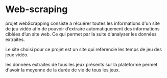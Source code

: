 # Web-scraping

projet webScrapping consiste a récuérer toutes les informations d'un site de jeu vidéo afin de pouvoir d’extraire automatiquement des informations ciblées d’un site web. Ce qui permet par la suite d'analyser les données extraites.

Le site choisi pour ce projet est un site qui referencie les temps de jeu des jeux vidéo.

les données extraites de tous les jeux présents sur la plateforme permet d'avoir la moyenne de la durée de vie de tous les jeux.
